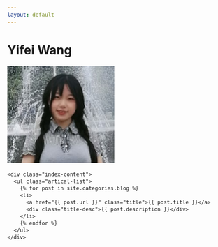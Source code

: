 ```yaml
---
layout: default
---
```


<body>
  <div class="index-wrapper">
    <div class="aside">
      <div class="info-card">
        <h1>Yifei Wang</h1>
        <img src="/2.jpg"/>
      </div>
      <div id="particles-js"></div>
    </div>

    <div class="index-content">
      <ul class="artical-list">
        {% for post in site.categories.blog %}
        <li>
          <a href="{{ post.url }}" class="title">{{ post.title }}</a>
          <div class="title-desc">{{ post.description }}</div>
        </li>
        {% endfor %}
      </ul>
    </div>
  </div>
</body>
